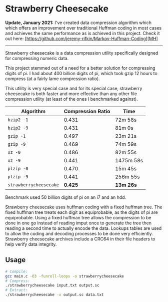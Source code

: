 # Strawberry Cheesecake

**Update, January 2021:** I've created data compression algorithm which which offers an improvement
over traditional Huffman coding in most cases and achieves the same performance as is achieved in
this project. Check it out here: [https://github.com/jeremy-rifkin/Markov-Huffman-Coding][MH]

---

Strawberry cheesecake is a data compression utility specifically designed for compressing numeric
data.

This project stemmed out of a need for a better solution for compressing digits of pi. I had about
400 billion digits of pi, which took gzip 12 hours to compress (at a fairly lame compression ratio).

This utility is very special case and for its special case, strawberry cheesecake is both faster and
more effective than any other file compression utility (at least of the ones I benchmarked against).

Algorithm | Compression Ratio | Time
-- | -- | --
`bzip2 -1` | 0.431 | 72m 58s
`bzip2 -9` | 0.431 | 81m 0s
`gzip -1` | 0.497 | 23m 21s
`gzip -9` | 0.469 | 74m 59s
`xz -0` | 0.486 | 82m 55s
`xz -9` | 0.441 | 1475m 58s
`plzip -0` | 0.470 | 15m 45s
`plzip -9` | 0.441 | 256m 55s
`strawberrycheesecake` | **0.425** | **13m 26s**

Benchmark used 50 billion digits of pi on an i7 and an hdd.

Strawberry cheesecake uses huffman coding with a fixed huffman tree. The fixed huffman tree treats
each digit as equiprobable, as the digits of pi are equiprobable. Using a fixed huffman tree allows
the compression to be done in one go instead of reading imput once to generate the tree then reading
a second time to actually encode the data. Lookups tables are used to allow the coding and decoding
processes to be done very efficiently. Strawberry cheesecake archives include a CRC64 in their file
headers to help verify data integrity.

## Usage

```bash
# Compile:
gcc main.c -O3 -funroll-loops -o strawberrycheesecake
# Compress:
./strawberrycheesecake input.txt output.sc
# Extract:
./strawberrycheesecake -x output.sc data.txt
```

[MH]: https://github.com/jeremy-rifkin/Markov-Huffman-Coding
